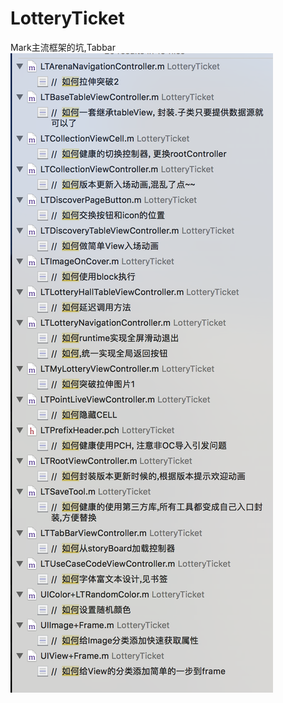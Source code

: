 # LotteryTicket
Mark主流框架的坑,Tabbar
![image](https://github.com/Paulswith/LotteryTicket/blob/master/LotteryTicket/Assets.xcassets/ForGithubImage/viewImage.png)

